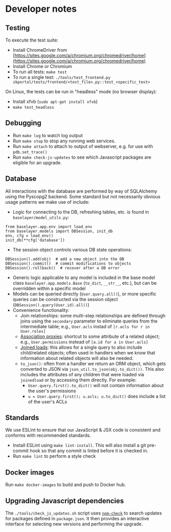 # Developer notes

## Testing

To execute the test suite:

- Install ChromeDriver from [https://sites.google.com/a/chromium.org/chromedriver/home](https://sites.google.com/a/chromium.org/chromedriver/home)
- Install Chrome or Chromium
- To run all tests: `make test`
- To run a single test: `./tools/test_frontend.py skportal/tests/frontend/<test_file>.py::test_<specific_test>`

On Linux, the tests can be run in "headless" mode (no browser display):
  - Install xfvb (`sudo apt-get install xfvb`)
  - `make test_headless`

## Debugging

- Run `make log` to watch log output
- Run `make stop` to stop any running web services.
- Run `make attach` to attach to output of webserver, e.g. for use with `pdb.set_trace()`
- Run `make check-js-updates` to see which Javascript packages are eligible for an upgrade.

## Database

All interactions with the database are performed by way of SQLAlchemy using the
Pyscopg2 backend. Some standard but not necessarily obvious usage patterns we
make use of include:

- Logic for connecting to the DB, refreshing tables, etc. is found in `baselayer/model_utils.py`:

```
from baselayer.app.env import load_env
from baselayer.models import DBSession, init_db
env, cfg = load_env()
init_db(**cfg['database'])
```

- The session object controls various DB state operations:

```
DBSession().add(obj)  # add a new object into the DB
DBSession().commit()  # commit modifications to objects
DBSession().rollback()  # recover after a DB error
```

- Generic logic applicable to any model is included in the base model class `baselayer.app.models.Base` (`to_dict`, `__str__`, etc.), but can be overridden within a specific model
- Models can be queried directly (`User.query.all()`), or more specific queries can be constructed via the session object (`DBSession().query(User.id).all()`)
- Convenience functionality:
    - Join relationships: some multi-step relationships are defined through joins using the `secondary` parameter to eliminate queries from the intermediate table; e.g., `User.acls` instad of `[r.acls for r in User.roles]`
    - [Association proxies](http://docs.sqlalchemy.org/en/latest/orm/extensions/associationproxy.html): shortcut to some attribute of a related object; e.g., `User.permissions` instead of `[a.id for a in User.acls]`
    - [Joined loads](http://docs.sqlalchemy.org/en/latest/orm/loading_relationships.html): this allows for a single query to also include child/related objects; often used in handlers when we know that information about related objects will also be needed.
    - `to_json()`: often from a handler we return an ORM object, which gets converted to JSON via `json_util.to_json(obj.to_dict())`. This also includes the attributes of any children that were loaded via `joinedload` or by accessing them directly. For example:
        - `User.query.first().to_dict()` will not contain information about the user's permissions
        - `u = User.query.first(); u.acls; u.to_dict()` does include a list of the user's ACLs

## Standards

We use ESLint to ensure that our JavaScript & JSX code is consistent and conforms with recommended standards.

- Install ESLint using `make lint-install`.  This will also install a git pre-commit hook so that any commit is linted before it is checked in.
- Run `make lint`  to perform a style check

## Docker images

Run `make docker-images` to build and push to Docker hub.

## Upgrading Javascript dependencies

The `./tools/check_js_updates.sh` script uses
[`npm-check`](https://github.com/dylang/npm-check) to search updates
for packages defined in `package.json`.  It then provides an
interactive interface for selecting new versions and performing the upgrade.

